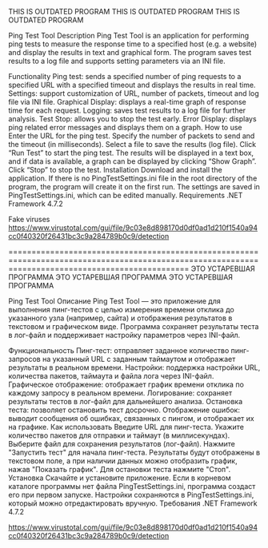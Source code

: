 THIS IS OUTDATED PROGRAM           THIS IS OUTDATED PROGRAM           THIS IS OUTDATED PROGRAM

Ping Test Tool
Description
Ping Test Tool is an application for performing ping tests to measure the response time to a specified host (e.g. a website) and display the results in text and graphical form. The program saves test results to a log file and supports setting parameters via an INI file.

Functionality
Ping test: sends a specified number of ping requests to a specified URL with a specified timeout and displays the results in real time.
Settings: support customization of URL, number of packets, timeout and log file via INI file.
Graphical Display: displays a real-time graph of response time for each request.
Logging: saves test results to a log file for further analysis.
Test Stop: allows you to stop the test early.
Error Display: displays ping related error messages and displays them on a graph.
How to use
Enter the URL for the ping test.
Specify the number of packets to send and the timeout (in milliseconds).
Select a file to save the results (log file).
Click “Run Test” to start the ping test.
The results will be displayed in a text box, and if data is available, a graph can be displayed by clicking “Show Graph”.
Click “Stop” to stop the test.
Installation
Download and install the application.
If there is no PingTestSettings.ini file in the root directory of the program, the program will create it on the first run.
The settings are saved in PingTestSettings.ini, which can be edited manually.
Requirements
.NET Framework 4.7.2

Fake viruses 
https://www.virustotal.com/gui/file/9c03e8d898170d0df0ad1d210f1540a94cc0f40320f26431bc3c9a284789b0c9/detection

===================================================================================================================================================
ЭТО УСТАРЕВШАЯ ПРОГРАММА         ЭТО УСТАРЕВШАЯ ПРОГРАММА       ЭТО УСТАРЕВШАЯ ПРОГРАММА

Ping Test Tool
Описание
Ping Test Tool — это приложение для выполнения пинг-тестов с целью измерения времени отклика до указанного узла (например, сайта) и отображения результатов в текстовом и графическом виде. Программа сохраняет результаты теста в лог-файл и поддерживает настройку параметров через INI-файл.

Функциональность
Пинг-тест: отправляет заданное количество пинг-запросов на указанный URL с заданным таймаутом и отображает результаты в реальном времени.
Настройки: поддержка настройки URL, количества пакетов, таймаута и файла лога через INI-файл.
Графическое отображение: отображает график времени отклика по каждому запросу в реальном времени.
Логирование: сохраняет результаты тестов в лог-файл для дальнейшего анализа.
Остановка теста: позволяет остановить тест досрочно.
Отображение ошибок: выводит сообщения об ошибках, связанных с пингом, и отображает их на графике.
Как использовать
Введите URL для пинг-теста.
Укажите количество пакетов для отправки и таймаут (в миллисекундах).
Выберите файл для сохранения результатов (лог-файл).
Нажмите "Запустить тест" для начала пинг-теста.
Результаты будут отображены в текстовом поле, а при наличии данных можно отобразить график, нажав "Показать график".
Для остановки теста нажмите "Стоп".
Установка
Скачайте и установите приложение.
Если в корневом каталоге программы нет файла PingTestSettings.ini, программа создаст его при первом запуске.
Настройки сохраняются в PingTestSettings.ini, который можно отредактировать вручную.
Требования
.NET Framework 4.7.2

https://www.virustotal.com/gui/file/9c03e8d898170d0df0ad1d210f1540a94cc0f40320f26431bc3c9a284789b0c9/detection
